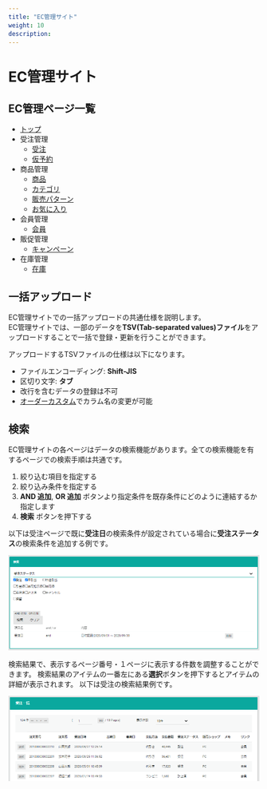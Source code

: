 ```yaml
---
title: "EC管理サイト"
weight: 10
description: 
---
```


# EC管理サイト

## EC管理ページ一覧
- [トップ](top)
- 受注管理
  - [受注](order)
  - [仮予約](reserve-order)
- 商品管理
  - [商品](product)
  - [カテゴリ](category)
  - [販売パターン](sales-pattern)
  - [お気に入り](favorite)
- 会員管理
  - [会員](customer)
- 販促管理
  - [キャンペーン](campaign)
- 在庫管理
  - [在庫](stock)

## 一括アップロード
EC管理サイトでの一括アップロードの共通仕様を説明します。  
EC管理サイトでは、一部のデータを**TSV(Tab-separated values)ファイル**をアップロードすることで一括で登録・更新を行うことができます。

アップロードするTSVファイルの仕様は以下になります。
- ファイルエンコーディング: **Shift-JIS**
- 区切り文字: **タブ**
- 改行を含むデータの登録は不可
- [オーダーカスタム](../../../features/system-scope)でカラム名の変更が可能


## 検索
EC管理サイトの各ページはデータの検索機能があります。全ての検索機能を有するページでの検索手順は共通です。

1. 絞り込む項目を指定する
2. 絞り込み条件を指定する
3. **AND 追加**, **OR 追加** ボタンより指定条件を既存条件にどのように連結するか指定します
4. **検索** ボタンを押下する

以下は受注ページで既に**受注日**の検索条件が設定されている場合に**受注ステータス**の検索条件を追加する例です。

![検索条件](search-condition.png)

検索結果で、表示するページ番号・１ページに表示する件数を調整することができます。
検索結果のアイテムの一番左にある**選択**ボタンを押下するとアイテムの詳細が表示されます。
以下は受注の検索結果例です。

![検索結果](search-result.png)


